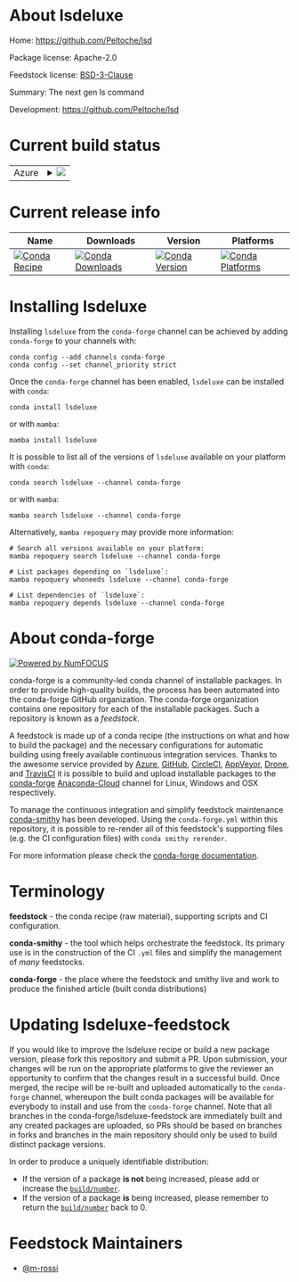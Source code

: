 About lsdeluxe
==============

Home: https://github.com/Peltoche/lsd

Package license: Apache-2.0

Feedstock license: [BSD-3-Clause](https://github.com/conda-forge/lsdeluxe-feedstock/blob/main/LICENSE.txt)

Summary: The next gen ls command

Development: https://github.com/Peltoche/lsd

Current build status
====================


<table>
    
  <tr>
    <td>Azure</td>
    <td>
      <details>
        <summary>
          <a href="https://dev.azure.com/conda-forge/feedstock-builds/_build/latest?definitionId=16036&branchName=main">
            <img src="https://dev.azure.com/conda-forge/feedstock-builds/_apis/build/status/lsdeluxe-feedstock?branchName=main">
          </a>
        </summary>
        <table>
          <thead><tr><th>Variant</th><th>Status</th></tr></thead>
          <tbody><tr>
              <td>linux_64</td>
              <td>
                <a href="https://dev.azure.com/conda-forge/feedstock-builds/_build/latest?definitionId=16036&branchName=main">
                  <img src="https://dev.azure.com/conda-forge/feedstock-builds/_apis/build/status/lsdeluxe-feedstock?branchName=main&jobName=linux&configuration=linux_64_" alt="variant">
                </a>
              </td>
            </tr><tr>
              <td>osx_64</td>
              <td>
                <a href="https://dev.azure.com/conda-forge/feedstock-builds/_build/latest?definitionId=16036&branchName=main">
                  <img src="https://dev.azure.com/conda-forge/feedstock-builds/_apis/build/status/lsdeluxe-feedstock?branchName=main&jobName=osx&configuration=osx_64_" alt="variant">
                </a>
              </td>
            </tr><tr>
              <td>win_64</td>
              <td>
                <a href="https://dev.azure.com/conda-forge/feedstock-builds/_build/latest?definitionId=16036&branchName=main">
                  <img src="https://dev.azure.com/conda-forge/feedstock-builds/_apis/build/status/lsdeluxe-feedstock?branchName=main&jobName=win&configuration=win_64_" alt="variant">
                </a>
              </td>
            </tr>
          </tbody>
        </table>
      </details>
    </td>
  </tr>
</table>

Current release info
====================

| Name | Downloads | Version | Platforms |
| --- | --- | --- | --- |
| [![Conda Recipe](https://img.shields.io/badge/recipe-lsdeluxe-green.svg)](https://anaconda.org/conda-forge/lsdeluxe) | [![Conda Downloads](https://img.shields.io/conda/dn/conda-forge/lsdeluxe.svg)](https://anaconda.org/conda-forge/lsdeluxe) | [![Conda Version](https://img.shields.io/conda/vn/conda-forge/lsdeluxe.svg)](https://anaconda.org/conda-forge/lsdeluxe) | [![Conda Platforms](https://img.shields.io/conda/pn/conda-forge/lsdeluxe.svg)](https://anaconda.org/conda-forge/lsdeluxe) |

Installing lsdeluxe
===================

Installing `lsdeluxe` from the `conda-forge` channel can be achieved by adding `conda-forge` to your channels with:

```
conda config --add channels conda-forge
conda config --set channel_priority strict
```

Once the `conda-forge` channel has been enabled, `lsdeluxe` can be installed with `conda`:

```
conda install lsdeluxe
```

or with `mamba`:

```
mamba install lsdeluxe
```

It is possible to list all of the versions of `lsdeluxe` available on your platform with `conda`:

```
conda search lsdeluxe --channel conda-forge
```

or with `mamba`:

```
mamba search lsdeluxe --channel conda-forge
```

Alternatively, `mamba repoquery` may provide more information:

```
# Search all versions available on your platform:
mamba repoquery search lsdeluxe --channel conda-forge

# List packages depending on `lsdeluxe`:
mamba repoquery whoneeds lsdeluxe --channel conda-forge

# List dependencies of `lsdeluxe`:
mamba repoquery depends lsdeluxe --channel conda-forge
```


About conda-forge
=================

[![Powered by
NumFOCUS](https://img.shields.io/badge/powered%20by-NumFOCUS-orange.svg?style=flat&colorA=E1523D&colorB=007D8A)](https://numfocus.org)

conda-forge is a community-led conda channel of installable packages.
In order to provide high-quality builds, the process has been automated into the
conda-forge GitHub organization. The conda-forge organization contains one repository
for each of the installable packages. Such a repository is known as a *feedstock*.

A feedstock is made up of a conda recipe (the instructions on what and how to build
the package) and the necessary configurations for automatic building using freely
available continuous integration services. Thanks to the awesome service provided by
[Azure](https://azure.microsoft.com/en-us/services/devops/), [GitHub](https://github.com/),
[CircleCI](https://circleci.com/), [AppVeyor](https://www.appveyor.com/),
[Drone](https://cloud.drone.io/welcome), and [TravisCI](https://travis-ci.com/)
it is possible to build and upload installable packages to the
[conda-forge](https://anaconda.org/conda-forge) [Anaconda-Cloud](https://anaconda.org/)
channel for Linux, Windows and OSX respectively.

To manage the continuous integration and simplify feedstock maintenance
[conda-smithy](https://github.com/conda-forge/conda-smithy) has been developed.
Using the ``conda-forge.yml`` within this repository, it is possible to re-render all of
this feedstock's supporting files (e.g. the CI configuration files) with ``conda smithy rerender``.

For more information please check the [conda-forge documentation](https://conda-forge.org/docs/).

Terminology
===========

**feedstock** - the conda recipe (raw material), supporting scripts and CI configuration.

**conda-smithy** - the tool which helps orchestrate the feedstock.
                   Its primary use is in the construction of the CI ``.yml`` files
                   and simplify the management of *many* feedstocks.

**conda-forge** - the place where the feedstock and smithy live and work to
                  produce the finished article (built conda distributions)


Updating lsdeluxe-feedstock
===========================

If you would like to improve the lsdeluxe recipe or build a new
package version, please fork this repository and submit a PR. Upon submission,
your changes will be run on the appropriate platforms to give the reviewer an
opportunity to confirm that the changes result in a successful build. Once
merged, the recipe will be re-built and uploaded automatically to the
`conda-forge` channel, whereupon the built conda packages will be available for
everybody to install and use from the `conda-forge` channel.
Note that all branches in the conda-forge/lsdeluxe-feedstock are
immediately built and any created packages are uploaded, so PRs should be based
on branches in forks and branches in the main repository should only be used to
build distinct package versions.

In order to produce a uniquely identifiable distribution:
 * If the version of a package **is not** being increased, please add or increase
   the [``build/number``](https://docs.conda.io/projects/conda-build/en/latest/resources/define-metadata.html#build-number-and-string).
 * If the version of a package **is** being increased, please remember to return
   the [``build/number``](https://docs.conda.io/projects/conda-build/en/latest/resources/define-metadata.html#build-number-and-string)
   back to 0.

Feedstock Maintainers
=====================

* [@m-rossi](https://github.com/m-rossi/)

